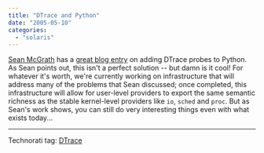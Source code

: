 ```yaml
---
title: "DTrace and Python"
date: "2005-05-10"
categories: 
  - "solaris"
---
```


[Sean McGrath](http://blogs.sun.com/smg) has a [great blog entry](http://blogs.sun.com/roller/page/smg/20050510#beer_python_and_stuff) on adding DTrace probes to Python. As Sean points out, this isn't a perfect solution -- but damn is it cool! For whatever it's worth, we're currently working on infrastructure that will address many of the problems that Sean discussed; once completed, this infrastructure will allow for user-level providers to export the same semantic richness as the stable kernel-level providers like `io`, `sched` and `proc`. But as Sean's work shows, you can still do very interesting things even with what exists today...  

* * *

Technorati tag: [DTrace](http://technorati.com/tag/DTrace)
